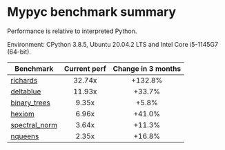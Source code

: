 # Mypyc benchmark summary

Performance is relative to interpreted Python.

Environment: CPython 3.8.5, Ubuntu 20.04.2 LTS and Intel Core i5-1145G7 (64-bit).

| Benchmark | Current perf | Change in 3 months |
| --- | :---: | :---: |
| [richards](benchmarks/richards.md) | 32.74x | +132.8% |
| [deltablue](benchmarks/deltablue.md) | 11.93x | +33.7% |
| [binary_trees](benchmarks/binary_trees.md) | 9.35x | +5.8% |
| [hexiom](benchmarks/hexiom.md) | 6.96x | +41.0% |
| [spectral_norm](benchmarks/spectral_norm.md) | 3.64x | +11.3% |
| [nqueens](benchmarks/nqueens.md) | 2.35x | +16.8% |
